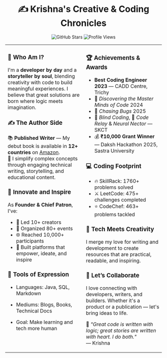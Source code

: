 <h1 align="center"> ✍️ Krishna's Creative & Coding Chronicles</h1> 

<p align="center">

  <!-- Stars -->
  <img src="https://img.shields.io/github/stars/Krishna18062005?label=Stars&style=for-the-badge&color=yellow" alt="GitHub Stars" />
  
  <!-- Visitor Count -->
  <img src="https://komarev.com/ghpvc/?username=Krishna18062005&label=Visitors&color=ff69b4&style=for-the-badge" alt="Profile Views" />

</p>


 
<table>
  <tr>
    <td width="50%" valign="top">

### 🧠 Who Am I?

I'm a **developer by day** and a **storyteller by soul**, blending creativity with code to build meaningful experiences. I believe that great solutions are born where logic meets imagination.

### ✍️ The Author Side

📚 **Published Writer** — My debut book is available in **12+ countries** on [Amazon](https://www.amazon.com/dp/B0F3QDHDGL).  
📝 I simplify complex concepts through engaging technical writing, storytelling, and educational content.

### 🌱 Innovate and Inspire

As **Founder & Chief Patron**, I’ve:

- 👥 Led 10+ creators  
- 🎉 Organized 80+ events  
- 🌐 Reached 10,000+ participants  
- 🧠 Built platforms that empower, ideate, and inspire  


### 🧩 Tools of Expression

- Languages: Java, SQL, Markdown  
- Mediums: Blogs, Books, Technical Docs  
- Goal: Make learning and tech more human

    </td>

    
     <td width="50%" valign="top">

### 🏆 Achievements & Awards

- **Best Coding Engineer 2023** — CADD Centre, Trichy  
- 🥇 *Discovering the Master Minds of Code* 2024  
- 🥇 *Chasing Bugs* 2025  
- 🥈 *Blind Coding*, 🥉 *Code Relay* & *Neural Nector* — SKCT  
- 💰 **₹10,000 Grant Winner** — Daksh Hackathon 2025, Sastra University  

### 💻 Coding Footprint

- 🔥 SkillRack: 1760+ problems solved  
- ⚔️ LeetCode: 475+ challenges completed  
- ⭐ CodeChef: 463+ problems tackled  


### 📘 Tech Meets Creativity

I merge my love for writing and development to create resources that are practical, readable, and inspiring.

### 🤝 Let’s Collaborate

I love connecting with developers, writers, and builders. Whether it's a product or a publication — let's bring ideas to life.


📌 *"Great code is written with logic; great stories are written with heart. I do both."*  
                                                                                      — Krishna

</td>
  </tr>
  
    
</table>
